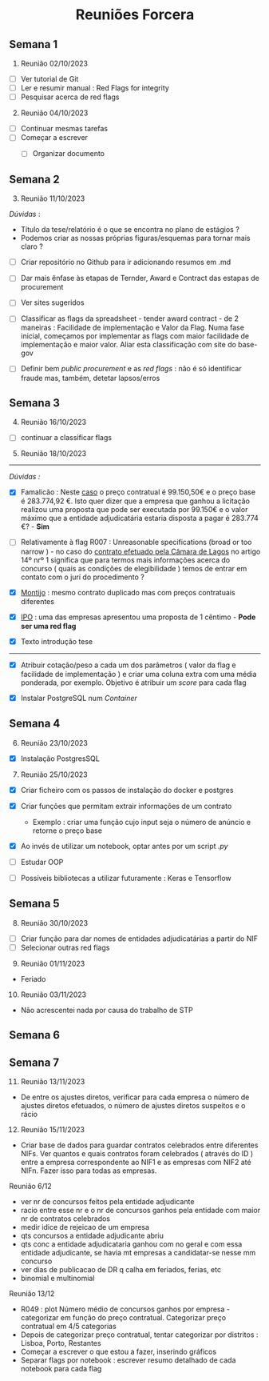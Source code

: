 <h1><center> Reuniões Forcera </h1>


## Semana 1

1. Reunião 02/10/2023
- [ ] Ver tutorial de Git
- [ ] Ler e resumir manual : Red Flags for integrity
- [ ] Pesquisar acerca de red flags

2. Reunião 04/10/2023
- [ ] Continuar mesmas tarefas
- [ ] Começar a escrever
    - [ ] Organizar documento



## Semana 2

3. Reunião 11/10/2023

*Dúvidas* : 
- Título da tese/relatório é o que se encontra no plano de estágios ?
- Podemos criar as nossas próprias figuras/esquemas para tornar mais claro ? 

- [ ] Criar repositório no Github para ir adicionando resumos em .md
- [ ] Dar mais ênfase às etapas de Ternder, Award e Contract das estapas de procurement
- [ ] Ver sites sugeridos
- [ ] Classificar as flags da spreadsheet - tender award contract - de 2 maneiras : Facilidade de implementação e Valor da Flag. Numa fase inicial, começamos por implementar as flags com maior facilidade de implementação e maior valor. Aliar esta classificação com site do base-gov
- [ ] Definir bem *public procurement* e as *red flags* : não é só identificar fraude mas, também, detetar lapsos/erros


## Semana 3

4. Reunião 16/10/2023

- [ ] continuar a classificar flags

5. Reunião 18/10/2023

--- 

*Dúvidas :* 

- [x] Famalicão :  Neste [caso](https://www.base.gov.pt/Base4/pt/detalhe/?type=contratos&id=10296678) o preço contratual é 99.150,50€ e o preço base é 283.774,92 €. Isto quer dizer que a empresa que ganhou a licitação realizou uma proposta que pode ser executada por 99.150€ e o valor máximo que a entidade adjudicatária estaria disposta a pagar é 283.774 €? - **Sim**

- [ ] Relativamente à flag R007 : Unreasonable specifications (broad or too narrow ) - no caso do [contrato efetuado pela Câmara de Lagos](https://www.base.gov.pt/Base4/pt/detalhe/?type=contratos&id=10295389) no artigo 14º nrº 1 significa que para termos mais informações acerca do concurso ( quais as condições de elegibilidade ) temos de entrar em contato com o jurí do procedimento ?

-  [x] [Montijo](https://www.base.gov.pt/Base4/pt/detalhe/?type=entidades&id=304018) : mesmo contrato duplicado mas com preços contratuais diferentes

- [x] [IPO](https://www.base.gov.pt/Base4/pt/detalhe/?type=contratos&id=10295077) : uma das empresas apresentou uma proposta de 1 cêntimo - **Pode ser uma red flag**

- [x] Texto introdução tese
---

- [x] Atribuir cotação/peso a cada um dos parâmetros ( valor da flag e facilidade de implementação ) e criar uma coluna extra com uma média ponderada, por exemplo. Objetivo é atribuir um *score* para cada flag 

- [x] Instalar PostgreSQL num *Container* 
## Semana 4

6. Reunião 23/10/2023

- [x] Instalação PostgresSQL

7. Reunião 25/10/2023

- [x] Criar ficheiro com os passos de instalação do docker e postgres
- [x] Criar funções que permitam extrair informações de um contrato 
    - Exemplo : criar uma função cujo input seja o número de anúncio e retorne o preço base
- [x] Ao invés de utilizar um notebook, optar antes por um script *.py*
- [ ] Estudar OOP
- [ ] Possíveis bibliotecas a utilizar futuramente : Keras e Tensorflow 


## Semana 5

8. Reunião 30/10/2023

- [ ] Criar função para dar nomes de entidades adjudicatárias a partir do NIF
- [ ] Selecionar outras red flags

9. Reunião 01/11/2023
- Feriado

10. Reunião 03/11/2023

- Não acrescentei nada por causa do trabalho de STP 


## Semana 6

## Semana 7

11. Reunião 13/11/2023

- De entre os ajustes diretos, verificar para cada empresa o número de ajustes diretos efetuados, o número de ajustes diretos suspeitos e o rácio 

12. Reunião 15/11/2023

- Criar base de dados para guardar contratos celebrados entre diferentes NIFs. Ver quantos e quais contratos foram celebrados ( através do ID ) entre a empresa correspondente ao NIF1 e as empresas com NIF2 até NIFn. Fazer isso para todas as empresas. 




Reunião 6/12
- ver nr de concursos feitos pela entidade adjudicante
- racio entre esse nr e o nr de concursos ganhos pela entidade com maior nr de contratos celebrados
- medir idice de rejeicao de um empresa
- qts concursos a entidade adjudicante abriu
- qts conc a entidade adjudicataria ganhou com no geral e com essa entidade adjudicante, se havia mt empresas a candidatar-se nesse mm concurso
- ver dias de publicacao de DR q calha em feriados, ferias, etc
- binomial e multinomial

Reunião 13/12
- R049 : plot Número médio de concursos ganhos por empresa - categorizar em função do preço contratual. Categorizar preço contratual em 4/5 categorias
- Depois de categorizar preço contratual, tentar categorizar por distritos : Lisboa, Porto, Restantes
- Começar a escrever o que estou a fazer, inserindo gráficos
- Separar flags por notebook : escrever resumo detalhado de cada notebook para cada flag
